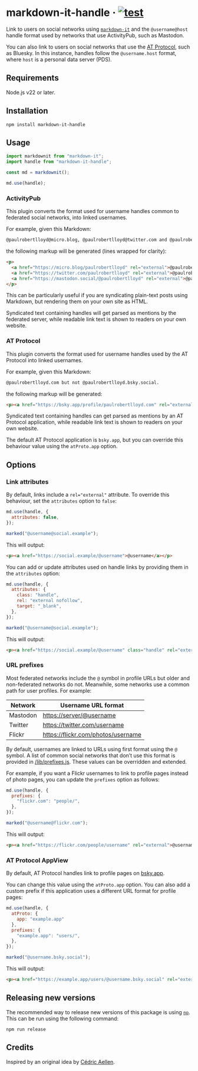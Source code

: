# markdown-it-handle · [![test](https://github.com/paulrobertlloyd/markdown-it-handle/actions/workflows/test.yml/badge.svg)](https://github.com/paulrobertlloyd/markdown-it-handle/actions/workflows/test.yml)

Link to users on social networks using [`markdown-it`](https://github.com/markdown-it/markdown-it) and the `@username@host` handle format used by networks that use ActivityPub, such as Mastodon.

You can also link to users on social networks that use the [AT Protocol](https://atproto.com), such as Bluesky. In this instance, handles follow the `@username.host` format, where `host` is a personal data server (PDS).

## Requirements

Node.js v22 or later.

## Installation

`npm install markdown-it-handle`

## Usage

```js
import markdownit from "markdown-it";
import handle from "markdown-it-handle";

const md = markdownit();

md.use(handle);
```

### ActivityPub

This plugin converts the format used for username handles common to federated social networks, into linked usernames.

For example, given this Markdown:

```md
@paulrobertlloyd@micro.blog, @paulrobertlloyd@twitter.com and @paulrobertlloyd@mastadon.social.
```

the following markup will be generated (lines wrapped for clarity):

```html
<p>
  <a href="https://micro.blog/paulrobertlloyd" rel="external">@paulrobertlloyd</a>,
  <a href="https://twitter.com/paulrobertlloyd" rel="external">@paulrobertlloyd</a> and
  <a href="https://mastodon.social/@paulrobertlloyd" rel="external">@paulrobertlloyd</a>.
</p>
```

This can be particularly useful if you are syndicating plain-text posts using Markdown, but rendering them on your own site as HTML.

Syndicated text containing handles will get parsed as mentions by the federated server, while readable link text is shown to readers on your own website.

### AT Protocol

This plugin converts the format used for username handles used by the AT Protocol into linked usernames.

For example, given this Markdown:

```md
@paulrobertlloyd.com but not @paulrobertlloyd.bsky.social.
```

the following markup will be generated:

```html
<p><a href="https://bsky.app/profile/paulrobertlloyd.com" rel="external">@paulrobertlloyd.com</a> but not <a href="https://bsky.app/profile/paulrobertlloyd.bsky.social" rel="external">@paulrobertlloyd.bsky.social</a>.</p>
```

Syndicated text containing handles can get parsed as mentions by an AT Protocol application, while readable link text is shown to readers on your own website.

The default AT Protocol application is `bsky.app`, but you can override this behaviour value using the `atProto.app` option.

## Options

### Link attributes

By default, links include a `rel="external"` attribute. To override this behaviour, set the `attributes` option to `false`:

```js
md.use(handle, {
  attributes: false,
});

marked("@username@social.example");
```

This will output:

```html
<p><a href="https://social.example/@username">@username</a></p>
```

You can add or update attributes used on handle links by providing them in the `attributes` option:

```js
md.use(handle, {
  attributes: {
    class: "handle",
    rel: "external nofollow",
    target: "_blank",
  },
});

marked("@username@social.example");
```

This will output:

```html
<p><a href="https://social.example/@username" class="handle" rel="external nofollow" target="_blank">@username</a></p>
```

### URL prefixes

Most federated networks include the `@` symbol in profile URLs but older and non-federated networks do not. Meanwhile, some networks use a common path for user profiles. For example:

| Network  | Username URL format                  |
| -------- | ------------------------------------ |
| Mastodon | <https://server/@username>           |
| Twitter  | <https://twitter.com/username>       |
| Flickr   | <https://flickr.com/photos/username> |

By default, usernames are linked to URLs using first format using the `@` symbol. A list of common social networks that don’t use this format is provided in [/lib/prefixes.js](/lib/prefixes.js). These values can be overridden and extended.

For example, if you want a Flickr usernames to link to profile pages instead of photo pages, you can update the `prefixes` option as follows:

```js
md.use(handle, {
  prefixes: {
    "flickr.com": "people/",
  },
});

marked("@username@flickr.com");
```

This will output:

```html
<p><a href="https://flickr.com/people/username" rel="external">@username</a></p>
```

### AT Protocol AppView

By default, AT Protocol handles link to profile pages on [bsky.app](https://bsky.app).

You can change this value using the `atProto.app` option. You can also add a custom prefix if this application uses a different URL format for profile pages:

```js
md.use(handle, {
  atProto: {
    app: "example.app"
  },
  prefixes: {
    "example.app": "users/",
  },
});

marked("@username.bsky.social");
```

This will output:

```html
<p><a href="https://example.app/users/@username.bsky.social" rel="external">@username.bsky.social</a></p>
```

## Releasing new versions

The recommended way to release new versions of this package is using [`np`](https://github.com/sindresorhus/np). This can be run using the following command:

```shell
npm run release
```

## Credits

Inspired by an original idea by [Cédric Aellen](https://alienlebarge.ch/notes/20230326175845/).

